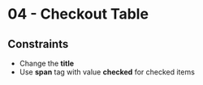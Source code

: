 # 04 - Checkout Table

## Constraints
 * Change the **title**
 * Use **span** tag with value **checked** for checked items